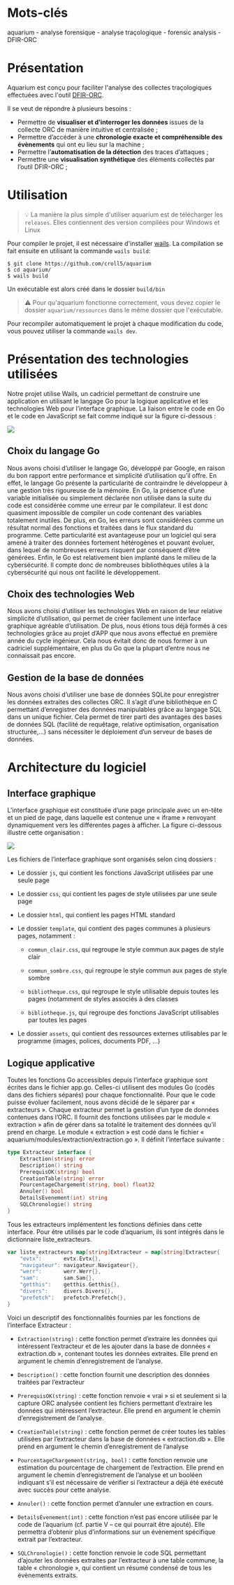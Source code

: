 # Mots-clés

aquarium - analyse forensique - analyse traçologique - forensic analysis - DFIR-ORC 

# Présentation

Aquarium est conçu pour faciliter l'analyse des collectes traçologiques effectuées avec l'outil [DFIR-ORC](https://dfir-orc.github.io/). 

Il se veut de répondre à plusieurs besoins : 
- Permettre de **visualiser et d’interroger les données** issues de la collecte ORC de manière intuitive et centralisée ;
-	Permettre d’accéder à une **chronologie exacte et compréhensible des évènements** qui ont eu lieu sur la machine ;
-	Permettre l’**automatisation de la détection** des traces d’attaques ;
-	Permettre une **visualisation synthétique** des éléments collectés par l’outil DFIR-ORC ;

# Utilisation

> 💡 La manière la plus simple d'utiliser aquarium est de télécharger les `releases`. Elles contiennent des version compilées pour Windows et Linux

Pour compiler le projet, il est nécessaire d'installer [wails](https://wails.io/docs/gettingstarted/installation). La compilation se fait ensuite en utilisant la commande `wails build`:

```shell
$ git clone https://github.com/croll5/aquarium
$ cd aquarium/
$ wails build
```
Un exécutable est alors créé dans le dossier `build/bin`

> ⚠️ Pour qu'aquarium fonctionne correctement, vous devez copier le dossier `aquarium/ressources` dans le même dossier que l'exécutable.

Pour recompiler automatiquement le projet à chaque modification du code, vous pouvez utiliser la commande `wails dev`.

# Présentation des technologies utilisées

Notre projet utilise Wails, un cadriciel permettant de construire une application en utilisant le langage Go pour la logique applicative et les technologies Web pour l’interface graphique. La liaison entre le code en Go et le code en JavaScript se fait comme indiqué sur la figure ci-dessous :

![](documentation/Explication_wails.png)

## Choix du langage Go

Nous avons choisi d’utiliser le langage Go, développé par Google, en raison du bon rapport entre performance et simplicité d’utilisation qu’il offre. En effet, le langage Go présente la particularité de contraindre le développeur à une gestion très rigoureuse de la mémoire. En Go, la présence d’une variable initialisée ou simplement déclarée non utilisée dans la suite du code est considérée comme une erreur par le compilateur. Il est donc quasiment impossible de compiler un code contenant des variables totalement inutiles. 
De plus, en Go, les erreurs sont considérées comme un résultat normal des fonctions et traitées dans le flux standard du programme. Cette particularité est avantageuse pour un logiciel qui sera amené à traiter des données fortement hétérogènes et pouvant évoluer, dans lequel de nombreuses erreurs risquent par conséquent d’être générées. 
Enfin, le Go est relativement bien implanté dans le milieu de la cybersécurité. Il compte donc de nombreuses bibliothèques utiles à la cybersécurité qui nous ont facilité le développement. 

## Choix des technologies Web

Nous avons choisi d’utiliser les technologies Web en raison de leur relative simplicité d’utilisation, qui permet de créer facilement une interface graphique agréable d’utilisation. De plus, nous étions tous déjà formés à ces technologies grâce au projet d’APP que nous avons effectué en première année du cycle ingénieur. Cela nous évitait donc de nous former à un cadriciel supplémentaire, en plus du Go que la plupart d’entre nous ne connaissait pas encore.

## Gestion de la base de données

Nous avons choisi d’utiliser une base de données SQLite pour enregistrer les données extraites des collectes ORC. Il s’agit d’une bibliothèque en C permettant d’enregistrer des données manipulables grâce au langage SQL dans un unique fichier. Cela permet de tirer parti des avantages des bases de données SQL (facilité de requêtage, relative optimisation, organisation structurée,…) sans nécessiter le déploiement d’un serveur de bases de données. 

# Architecture du logiciel

## Interface graphique

L’interface graphique est constituée d’une page principale avec un en-tête et un pied de page, dans laquelle est contenue une « iframe » renvoyant dynamiquement vers les différentes pages à afficher. La figure ci-dessous illustre cette organisation :

![](documentation/explication_IG.png)

Les fichiers de l’interface graphique sont organisés selon cinq dossiers : 

- Le dossier ``js``, qui contient les fonctions JavaScript utilisées par une seule page

- Le dossier ``css``, qui contient les pages de style utilisées par une seule page

- Le dossier ``html``, qui contient les pages HTML standard

- Le dossier ``template``, qui contient des pages communes à plusieurs pages, notamment :
  
  - ``commun_clair.css``, qui regroupe le style commun aux pages de style clair
  
  - ``commun_sombre.css``, qui regroupe le style commun aux pages de style sombre
  
  - ``bibliotheque.css``, qui regroupe le style utilisable depuis toutes les pages (notamment de styles associés à des classes
  
  - ``bibliotheque.js``, qui regroupe des fonctions JavaScript utilisables par toutes les pages

- Le dossier ``assets``, qui contient des ressources externes utilisables par le programme (images, polices, documents PDF, …)

## Logique applicative

Toutes les fonctions Go accessibles depuis l’interface graphique sont écrites dans le fichier app.go. Celles-ci utilisent des modules Go (codés dans des fichiers séparés) pour chaque fonctionnalité. 
Pour que le code puisse évoluer facilement, nous avons décidé de le séparer par « extracteurs ». Chaque extracteur permet la gestion d’un type de données contenues dans l’ORC. Il fournit des fonctions utilisées par le module « extraction » afin de gérer dans sa totalité le traitement des données qu’il prend en charge. 
Le module « extraction » est codé dans le fichier « aquarium/modules/extraction/extraction.go ». Il définit l’interface suivante : 

```go
type Extracteur interface {
    Extraction(string) error
    Description() string
    PrerequisOK(string) bool
    CreationTable(string) error
    PourcentageChargement(string, bool) float32
    Annuler() bool
    DetailsEvenement(int) string
    SQLChronologie() string
}
```

Tous les extracteurs implémentent les fonctions définies dans cette interface. Pour être utilisés par le code d’aquarium, ils sont intégrés dans le dictionnaire liste_extracteurs. 

```go
var liste_extracteurs map[string]Extracteur = map[string]Extracteur{
    "evtx":       evtx.Evtx{}, 
    "navigateur": navigateur.Navigateur{},
    "werr":       werr.Werr{},
    "sam":        sam.Sam{}, 
    "getthis":    getthis.Getthis{},
    "divers":     divers.Divers{},
    "prefetch":   prefetch.Prefetch{},
}
```

Voici un descriptif des fonctionnalités fournies par les fonctions de l’interface Extracteur :

- ``Extraction(string)`` : cette fonction permet d’extraire les données qui intéressent l’extracteur et de les ajouter dans la base de données « extraction.db », contenant toutes les données extraites. Elle prend en argument le chemin d’enregistrement de l’analyse.

- ``Description()`` : cette fonction fournit une description des données traitées par l’extracteur

- ``PrerequisOK(string)`` : cette fonction renvoie « vrai » si et seulement si la capture ORC analysée contient les fichiers permettant d’extraire les données qui intéressent l’extracteur. Elle prend en argument le chemin d’enregistrement de l’analyse. 

- ``CreationTable(string)`` : cette fonction permet de créer toutes les tables utilisées par l’extracteur dans la base de données « extraction.db ». Elle prend en argument le chemin d’enregistrement de l’analyse

- ``PourcentageChargement(string, bool)`` : cette fonction renvoie une estimation du pourcentage de chargement de l’extraction. Elle prend en argument le chemin d’enregistrement de l’analyse et un booléen indiquant s’il est nécessaire de vérifier si l’extracteur a déjà été exécuté avec succès pour cette analyse.

- ``Annuler()`` : cette fonction permet d’annuler une extraction en cours.

- ``DetailsEvenement(int)`` : cette fonction n’est pas encore utilisée par le code de l’aquarium (cf. partie V – ce qui pourrait être ajouté). Elle permettra d’obtenir plus d’informations sur un évènement spécifique extrait par l’extracteur.

- ``SQLChronologie()`` : cette fonction renvoie le code SQL permettant d’ajouter les données extraites par l’extracteur à une table commune, la table « chronologie », qui contient un résumé condensé de tous les évènements extraits.  
